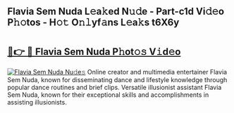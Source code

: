 ## Flavia Sem Nuda L𝚎a𝚔ed N𝚞𝚍e - Part-c1d Vi𝚍𝚎o P𝚑𝚘tos - H𝚘𝚝 O𝚗𝚕yf𝚊ns L𝚎a𝚔s t6X6y

# <h2><a href="http://kf4g3h.oniu.top/?m=Flavia+Sem+Nuda">🔗👉 🔴 Flavia Sem Nuda P𝚑ot𝚘𝚜 V𝚒d𝚎o</a></h2>

[![Flavia Sem Nuda Nu𝚍e𝚜](https://i.imgur.com/0qMVB7G.gif)](http://kf4g3h.oniu.top/?m=Flavia+Sem+Nuda)
Online creator and multimedia entertainer Flavia Sem Nuda, known for disseminating dance and lifestyle knowledge through popular dance routines and brief clips. Versatile illusionist assistant Flavia Sem Nuda, known for their exceptional skills and accomplishments in assisting illusionists.  
